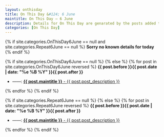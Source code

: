 ```yaml
---
layout: onthisday
title: On This Day &#124; 6 June
maintitle: On This Day — 6 June
description: Details for On This Day are genarated by the posts added to the website so the content is subject to changes/updates over time.
categories: [On This Day]
---
```


{% if site.categories.OnThisDay6June == null and site.categories.Repeat6June == null %}
<strong>Sorry no known details for today</strong>
{% endif %}

{% if site.categories.OnThisDay6June == null %}
{% else %}
{% for post in site.categories.OnThisDay6June reversed %}
<strong>{{ post.before }}{{ post.date | date: "%e %B %Y" }}{{ post.after }}</strong>
<ul>
<li> ——: <a href="{{ post.url }}"><strong>{{ post.maintitle }}</strong> - {{ post.post_description }}</a></li>
</ul>
{% endfor %}
{% endif %}

{% if site.categories.Repeat6June == null %}
{% else %}
{% for post in site.categories.Repeat6June reversed %}
<strong>{{ post.before }}{{ post.date | date: "%e %B %Y" }}{{ post.after }}</strong>
<ul>
<li> ——: <a href="{{ post.url }}"><strong>{{ post.maintitle }}</strong> - {{ post.post_description }}</a></li>
</ul>
{% endfor %}
{% endif %}
